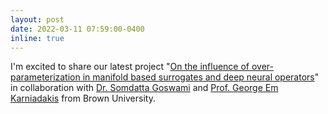 ```yaml
---
layout: post
date: 2022-03-11 07:59:00-0400
inline: true
---
```


I'm excited to share our latest project "[On the influence of over-parameterization in manifold based surrogates and deep neural operators](https://arxiv.org/abs/2203.05071)" in collaboration with
[Dr. Somdatta Goswami](https://scholar.google.com/citations?user=GaKrpSkAAAAJ&hl=en) and [Prof. George Em Karniadakis](https://scholar.google.com/citations?user=yZ0-ywkAAAAJ&hl=en) from Brown University.
